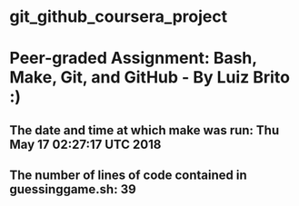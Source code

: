 # git_github_coursera_project
# Peer-graded Assignment: Bash, Make, Git, and GitHub - By Luiz Brito :) 
## 
## 
## The date and time at which make was run: Thu May 17 02:27:17 UTC 2018
## 
## 
## The number of lines of code contained in guessinggame.sh: 39
## 
##
